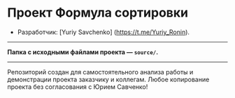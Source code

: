 # Проект Формула сортировки

* Разработчик: [Yuriy Savchenko] (https://t.me/Yuriy_Ronin).
---

**Папка с исходными файлами проекта — `source/`.**

---

Репозиторий создан для самостоятельного анализа работы и демонстрации проекта заказчику и коллегам. Любое копирование проекта без согласования с Юрием Савченко!

